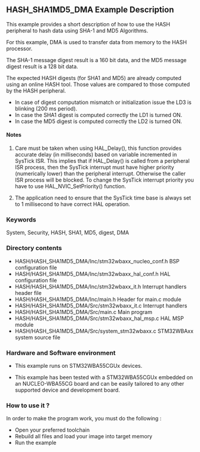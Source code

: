 ## <b>HASH_SHA1MD5_DMA Example Description</b>

This example provides a short description of how to use the HASH peripheral to 
hash data using SHA-1 and MD5 Algorithms.

For this example, DMA is used to transfer data from memory to the HASH processor.

The SHA-1 message digest result is a 160 bit data, and the MD5 message digest
result is a 128 bit data.

The expected HASH digests (for SHA1 and MD5) are already computed using an online
HASH tool. Those values are compared to those computed by the HASH peripheral.

- In case of digest computation mismatch or initialization issue the LD3 is blinking (200 ms period).
- In case the SHA1 digest is computed correctly the LD1 is turned ON.
- In case the MD5 digest is computed correctly the LD2 is turned ON.

#### <b>Notes</b>

 1. Care must be taken when using HAL_Delay(), this function provides accurate delay (in milliseconds)
    based on variable incremented in SysTick ISR. This implies that if HAL_Delay() is called from
    a peripheral ISR process, then the SysTick interrupt must have higher priority (numerically lower)
    than the peripheral interrupt. Otherwise the caller ISR process will be blocked.
    To change the SysTick interrupt priority you have to use HAL_NVIC_SetPriority() function.

 2. The application need to ensure that the SysTick time base is always set to 1 millisecond
    to have correct HAL operation.

### <b>Keywords</b>

System, Security, HASH, SHA1, MD5, digest, DMA

### <b>Directory contents</b>

  - HASH/HASH_SHA1MD5_DMA/Inc/stm32wbaxx_nucleo_conf.h BSP configuration file
  - HASH/HASH_SHA1MD5_DMA/Inc/stm32wbaxx_hal_conf.h    HAL configuration file
  - HASH/HASH_SHA1MD5_DMA/Inc/stm32wbaxx_it.h          Interrupt handlers header file
  - HASH/HASH_SHA1MD5_DMA/Inc/main.h                   Header for main.c module
  - HASH/HASH_SHA1MD5_DMA/Src/stm32wbaxx_it.c          Interrupt handlers
  - HASH/HASH_SHA1MD5_DMA/Src/main.c                   Main program
  - HASH/HASH_SHA1MD5_DMA/Src/stm32wbaxx_hal_msp.c     HAL MSP module
  - HASH/HASH_SHA1MD5_DMA/Src/system_stm32wbaxx.c      STM32WBAxx system source file


### <b>Hardware and Software environment</b>

  - This example runs on STM32WBA55CGUx devices.

  - This example has been tested with a STM32WBA55CGUx embedded on an
    NUCLEO-WBA55CG board and can be easily tailored to any other supported
    device and development board.

### <b>How to use it ?</b>

In order to make the program work, you must do the following :

 - Open your preferred toolchain 
 - Rebuild all files and load your image into target memory
 - Run the example 
